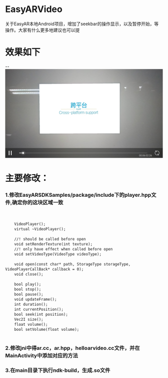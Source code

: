 # EasyARVideo
关于EasyAR本地Android项目，增加了seekbar的操作显示，以及暂停开始，等操作。大家有什么更多地建议也可以提
# 效果如下
--
![image](https://github.com/Jerome-MJ/EasyARVideo/raw/master/screenshots/s2.jpg)
        

# 主要修改：
### 1.修改EasyARSDKSamples/package/include下的player.hpp文件,确定你的这块区域一致

<pre>
<code>

    VideoPlayer();
    virtual ~VideoPlayer();

    //! should be called before open
    void setRenderTexture(int texture);
    //! only have effect when called before open
    void setVideoType(VideoType videoType);

    void open(const char* path, StorageType storageType, VideoPlayerCallBack* callback = 0);
    void close();

    bool play();
    bool stop();
    bool pause();
    void updateFrame();
    int duration();
    int currentPosition();
    bool seek(int position);
    Vec2I size();
    float volume();
    bool setVolume(float volume);
</code>
</pre>
### 2.修改jni中得ar.cc，ar.hpp，helloarvideo.cc文件，并在MainActivity中添加对应的方法
### 3.在main目录下执行ndk-build，生成.so文件